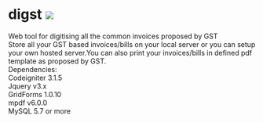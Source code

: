 # digst <img src='cashier(1).png'>
Web tool for digitising all the common invoices proposed by GST
<br> Store all your GST based invoices/bills on your local server or you can setup your own hosted server.You can also print your invoices/bills in defined pdf template as proposed by GST.
<br> Dependencies:
<br>Codeigniter 3.1.5
<br>Jquery v3.x
<br>GridForms 1.0.10
<br>mpdf v6.0.0
<br>MySQL 5.7 or more
